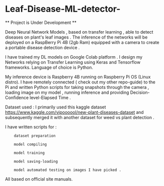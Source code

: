 # Leaf-Disease-ML-detector-
 ** Project is Under Development **
 
   Deep Neural Network Models , based on transfer learning , able to detect diseases on plant's leaf images . 
  The inference of the networks will be deployed on a RaspBerry Pi 4B (2gb Ram) equipped with a camera to create 
  a portable disease detection device .   

   I have trained my DL models on Google Colab platform . I design my Networks relying on Transfer Learning using Keras and Tensorflow frameworks. 
  Language of choice is Python. 

   My inference device is Raspberry 4B running on Raspberry Pi OS (Linux distro). I have remotely connected ( check out my other  repo-guide) to the Pi
  and written Python scripts for taking snapshots through the camera , loading image on my model , running inference and providing
  Decision-Confidence level-Elapsed Time .  
 
 
 
   Dataset used : I primarily used this kaggle dataset https://www.kaggle.com/vipoooool/new-plant-diseases-dataset and subsequently merged it with another 
   dataset for weed vs plant detection .
   
 I have written scripts for :
 
        dataset preparation
        
        model compiling 
        
        model training 
        
        model saving-loading
        
        model automated testing on images I have picked . 
        
 All based on official site manuals.
